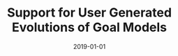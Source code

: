 ---
title: "Support for User Generated Evolutions of Goal Models"
collection: publications
permalink: /publication/2019-01-01-Support-for-User-Generated-Evolutions-of-Goal-Models
date: 2019-01-01
venue: 'In the Proceedings of the 11th International Workshop on Modeling in Software Engineering MiSE'
citation: ' Boyue Hu,  Alicia Grubb, &quot;Support for User Generated Evolutions of Goal Models.&quot; In the Proceedings of the 11th International Workshop on Modeling in Software Engineering MiSE, 2019.'
---